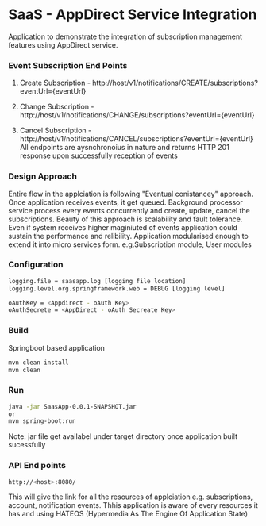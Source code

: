 # SaaS - AppDirect Service Integration

Application to demonstrate the integration of subscription management features using AppDirect service.

### Event Subscription End Points
1) Create Subscription -  http://host/v1/notifications/CREATE/subscriptions?eventUrl={eventUrl}

2) Change Subscription -  http://host/v1/notifications/CHANGE/subscriptions?eventUrl={eventUrl}

3) Cancel Subscription -  http://host/v1/notifications/CANCEL/subscriptions?eventUrl={eventUrl}
All endpoints are aysnchronoius in nature and returns HTTP 201 response upon successfully reception of events 

### Design Approach
Entire flow in the applciation is following "Eventual conistancey" approach.
Once application receives events, it get queued. Background processor service process every events concurrently and create, update, cancel the subscriptions.
Beauty of this approach is scalability and fault tolerance. Even if system receives higher maginiuted of events application could sustain the performance and relibility.
Application modularised enough to extend it into micro services form.
e.g.Subscription module, User modules

### Configuration
```sh
logging.file = saasapp.log [logging file location]
logging.level.org.springframework.web = DEBUG [logging level]

oAuthKey = <Appdirect - oAuth Key>
oAuthSecrete = <AppDirect - oAuth Secreate Key>
```

### Build
Springboot based application
```sh
mvn clean install
mvn clean 
```

### Run 
```sh
java -jar SaasApp-0.0.1-SNAPSHOT.jar
or
mvn spring-boot:run 
```
Note: jar file get availabel under target directory once application built sucessfully

### API End points
```sh
http://<host>:8080/
```
This will give the link for all the resources of applciation e.g. subscriptions, account, notification events.
Thhis application is aware of every resources it has and using HATEOS (Hypermedia As The Engine Of Application State)

